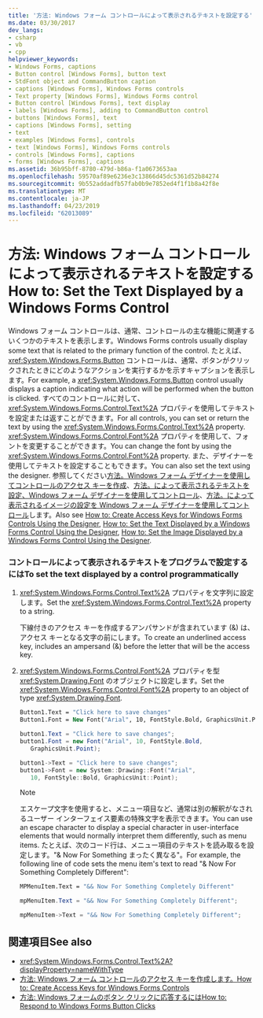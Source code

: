 ```yaml
---
title: '方法: Windows フォーム コントロールによって表示されるテキストを設定する'
ms.date: 03/30/2017
dev_langs:
- csharp
- vb
- cpp
helpviewer_keywords:
- Windows Forms, captions
- Button control [Windows Forms], button text
- StdFont object and CommandButton caption
- captions [Windows Forms], Windows Forms controls
- Text property [Windows Forms], Windows Forms control
- Button control [Windows Forms], text display
- labels [Windows Forms], adding to CommandButton control
- buttons [Windows Forms], text
- captions [Windows Forms], setting
- text
- examples [Windows Forms], controls
- text [Windows Forms], Windows Forms controls
- controls [Windows Forms], captions
- forms [Windows Forms], captions
ms.assetid: 36b95bff-8780-479d-b86a-f1a0673653aa
ms.openlocfilehash: 59570af89e6236e3c13866d45dc5361d52b84274
ms.sourcegitcommit: 9b552addadfb57fab0b9e7852ed4f1f1b8a42f8e
ms.translationtype: MT
ms.contentlocale: ja-JP
ms.lasthandoff: 04/23/2019
ms.locfileid: "62013089"
---
```

# <a name="how-to-set-the-text-displayed-by-a-windows-forms-control"></a><span data-ttu-id="a9c74-102">方法: Windows フォーム コントロールによって表示されるテキストを設定する</span><span class="sxs-lookup"><span data-stu-id="a9c74-102">How to: Set the Text Displayed by a Windows Forms Control</span></span>
<span data-ttu-id="a9c74-103">Windows フォーム コントロールは、通常、コントロールの主な機能に関連するいくつかのテキストを表示します。</span><span class="sxs-lookup"><span data-stu-id="a9c74-103">Windows Forms controls usually display some text that is related to the primary function of the control.</span></span> <span data-ttu-id="a9c74-104">たとえば、<xref:System.Windows.Forms.Button> コントロールは、通常、ボタンがクリックされたときにどのようなアクションを実行するかを示すキャプションを表示します。</span><span class="sxs-lookup"><span data-stu-id="a9c74-104">For example, a <xref:System.Windows.Forms.Button> control usually displays a caption indicating what action will be performed when the button is clicked.</span></span> <span data-ttu-id="a9c74-105">すべてのコントロールに対して、<xref:System.Windows.Forms.Control.Text%2A> プロパティを使用してテキストを設定または返すことができます。</span><span class="sxs-lookup"><span data-stu-id="a9c74-105">For all controls, you can set or return the text by using the <xref:System.Windows.Forms.Control.Text%2A> property.</span></span> <span data-ttu-id="a9c74-106"><xref:System.Windows.Forms.Control.Font%2A> プロパティを使用して、フォントを変更することができます。</span><span class="sxs-lookup"><span data-stu-id="a9c74-106">You can change the font by using the <xref:System.Windows.Forms.Control.Font%2A> property.</span></span> <span data-ttu-id="a9c74-107">また、デザイナーを使用してテキストを設定することもできます。</span><span class="sxs-lookup"><span data-stu-id="a9c74-107">You can also set the text using the designer.</span></span>  <span data-ttu-id="a9c74-108">参照してください[方法。Windows フォーム デザイナーを使用してコントロールのアクセス キーを作成](how-to-create-access-keys-for-windows-forms-controls-using-the-designer.md)、[方法。によって表示されるテキストを設定、Windows フォーム デザイナーを使用してコントロール](how-to-set-the-text-displayed-by-a-windows-forms-control-using-the-designer.md)、[方法。によって表示されるイメージの設定を Windows フォーム デザイナーを使用してコントロール](how-to-set-the-image-displayed-by-a-windows-forms-control-using-the-designer.md)します。</span><span class="sxs-lookup"><span data-stu-id="a9c74-108">Also see [How to: Create Access Keys for Windows Forms Controls Using the Designer](how-to-create-access-keys-for-windows-forms-controls-using-the-designer.md), [How to: Set the Text Displayed by a Windows Forms Control Using the Designer](how-to-set-the-text-displayed-by-a-windows-forms-control-using-the-designer.md), [How to: Set the Image Displayed by a Windows Forms Control Using the Designer](how-to-set-the-image-displayed-by-a-windows-forms-control-using-the-designer.md).</span></span>  
  
### <a name="to-set-the-text-displayed-by-a-control-programmatically"></a><span data-ttu-id="a9c74-109">コントロールによって表示されるテキストをプログラムで設定するには</span><span class="sxs-lookup"><span data-stu-id="a9c74-109">To set the text displayed by a control programmatically</span></span>  
  
1. <span data-ttu-id="a9c74-110"><xref:System.Windows.Forms.Control.Text%2A> プロパティを文字列に設定します。</span><span class="sxs-lookup"><span data-stu-id="a9c74-110">Set the <xref:System.Windows.Forms.Control.Text%2A> property to a string.</span></span>  
  
     <span data-ttu-id="a9c74-111">下線付きのアクセス キーを作成するアンパサンドが含まれています (&) は、アクセス キーとなる文字の前にします。</span><span class="sxs-lookup"><span data-stu-id="a9c74-111">To create an underlined access key, includes an ampersand (&) before the letter that will be the access key.</span></span>  
  
2. <span data-ttu-id="a9c74-112"><xref:System.Windows.Forms.Control.Font%2A> プロパティを型 <xref:System.Drawing.Font> のオブジェクトに設定します。</span><span class="sxs-lookup"><span data-stu-id="a9c74-112">Set the <xref:System.Windows.Forms.Control.Font%2A> property to an object of type <xref:System.Drawing.Font>.</span></span>  
  
    ```vb  
    Button1.Text = "Click here to save changes"  
    Button1.Font = New Font("Arial", 10, FontStyle.Bold, GraphicsUnit.Point)  
    ```  
  
    ```csharp  
    button1.Text = "Click here to save changes";  
    button1.Font = new Font("Arial", 10, FontStyle.Bold,  
       GraphicsUnit.Point);  
    ```  
  
    ```cpp  
    button1->Text = "Click here to save changes";  
    button1->Font = new System::Drawing::Font("Arial",  
       10, FontStyle::Bold, GraphicsUnit::Point);  
    ```  
  
    > [!NOTE]
    >  <span data-ttu-id="a9c74-113">エスケープ文字を使用すると、メニュー項目など、通常は別の解釈がなされるユーザー インターフェイス要素の特殊文字を表示できます。</span><span class="sxs-lookup"><span data-stu-id="a9c74-113">You can use an escape character to display a special character in user-interface elements that would normally interpret them differently, such as menu items.</span></span> <span data-ttu-id="a9c74-114">たとえば、次のコード行は、メニュー項目のテキストを読み取るを設定します。"& Now For Something まったく異なる"。</span><span class="sxs-lookup"><span data-stu-id="a9c74-114">For example, the following line of code sets the menu item's text to read "& Now For Something Completely Different":</span></span>  
  
    ```vb  
    MPMenuItem.Text = "&& Now For Something Completely Different"  
    ```  
  
    ```csharp  
    mpMenuItem.Text = "&& Now For Something Completely Different";  
    ```  
  
    ```cpp  
    mpMenuItem->Text = "&& Now For Something Completely Different";  
    ```  
  
## <a name="see-also"></a><span data-ttu-id="a9c74-115">関連項目</span><span class="sxs-lookup"><span data-stu-id="a9c74-115">See also</span></span>

- <xref:System.Windows.Forms.Control.Text%2A?displayProperty=nameWithType>
- [<span data-ttu-id="a9c74-116">方法: Windows フォーム コントロールのアクセス キーを作成します。</span><span class="sxs-lookup"><span data-stu-id="a9c74-116">How to: Create Access Keys for Windows Forms Controls</span></span>](how-to-create-access-keys-for-windows-forms-controls.md)
- [<span data-ttu-id="a9c74-117">方法: Windows フォームのボタン クリックに応答するには</span><span class="sxs-lookup"><span data-stu-id="a9c74-117">How to: Respond to Windows Forms Button Clicks</span></span>](how-to-respond-to-windows-forms-button-clicks.md)
